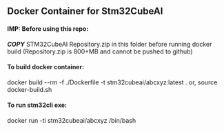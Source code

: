 ## Docker Container for Stm32CubeAI

#### IMP: Before using this repo: 
<strong><em>COPY</em></strong> STM32CubeAI Repository.zip in this folder before running docker build (Repository.zip is 800+MB and cannot be pushed to github)

#### To build docker container:
docker build  --rm -f ./Dockerfile -t stm32cubeai/abcxyz:latest .
or,
source docker-build.sh

#### To run stm32cli exe:
docker run -ti stm32cubeai/abcxyz /bin/bash <args for stm32ai exe>
